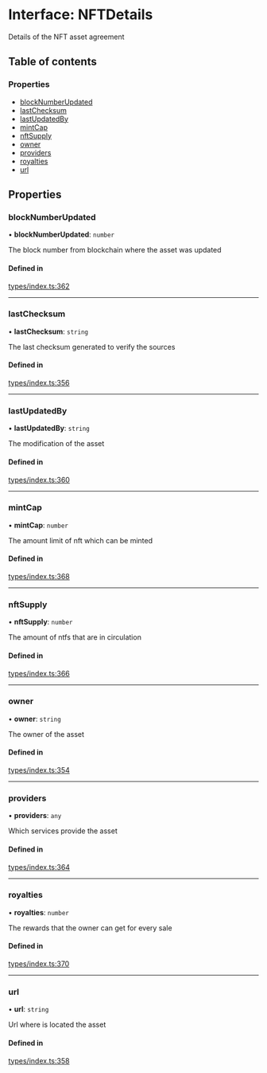 # Interface: NFTDetails

Details of the NFT asset agreement

## Table of contents

### Properties

- [blockNumberUpdated](NFTDetails.md#blocknumberupdated)
- [lastChecksum](NFTDetails.md#lastchecksum)
- [lastUpdatedBy](NFTDetails.md#lastupdatedby)
- [mintCap](NFTDetails.md#mintcap)
- [nftSupply](NFTDetails.md#nftsupply)
- [owner](NFTDetails.md#owner)
- [providers](NFTDetails.md#providers)
- [royalties](NFTDetails.md#royalties)
- [url](NFTDetails.md#url)

## Properties

### blockNumberUpdated

• **blockNumberUpdated**: `number`

The block number from blockchain where the asset was updated

#### Defined in

[types/index.ts:362](https://github.com/nevermined-io/components-catalog/blob/dda3469/lib/src/types/index.ts#L362)

___

### lastChecksum

• **lastChecksum**: `string`

The last checksum generated to verify the sources

#### Defined in

[types/index.ts:356](https://github.com/nevermined-io/components-catalog/blob/dda3469/lib/src/types/index.ts#L356)

___

### lastUpdatedBy

• **lastUpdatedBy**: `string`

The modification of the asset

#### Defined in

[types/index.ts:360](https://github.com/nevermined-io/components-catalog/blob/dda3469/lib/src/types/index.ts#L360)

___

### mintCap

• **mintCap**: `number`

The amount limit of nft which can be minted

#### Defined in

[types/index.ts:368](https://github.com/nevermined-io/components-catalog/blob/dda3469/lib/src/types/index.ts#L368)

___

### nftSupply

• **nftSupply**: `number`

The amount of ntfs that are in circulation

#### Defined in

[types/index.ts:366](https://github.com/nevermined-io/components-catalog/blob/dda3469/lib/src/types/index.ts#L366)

___

### owner

• **owner**: `string`

The owner of the asset

#### Defined in

[types/index.ts:354](https://github.com/nevermined-io/components-catalog/blob/dda3469/lib/src/types/index.ts#L354)

___

### providers

• **providers**: `any`

Which services provide the asset

#### Defined in

[types/index.ts:364](https://github.com/nevermined-io/components-catalog/blob/dda3469/lib/src/types/index.ts#L364)

___

### royalties

• **royalties**: `number`

The rewards that the owner can get for every sale

#### Defined in

[types/index.ts:370](https://github.com/nevermined-io/components-catalog/blob/dda3469/lib/src/types/index.ts#L370)

___

### url

• **url**: `string`

Url where is located the asset

#### Defined in

[types/index.ts:358](https://github.com/nevermined-io/components-catalog/blob/dda3469/lib/src/types/index.ts#L358)
